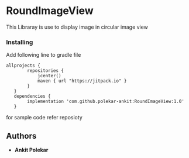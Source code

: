 # RoundImageView
This Libraray is use to display image in circular image view

### Installing
Add following line to gradle file 
```
allprojects {
        repositories {
            jcenter()
            maven { url "https://jitpack.io" }
        }
   }
   dependencies {
        implementation 'com.github.polekar-ankit:RoundImageView:1.0'
   }
```

for sample code refer reposioty

## Authors

* **Ankit Polekar**
